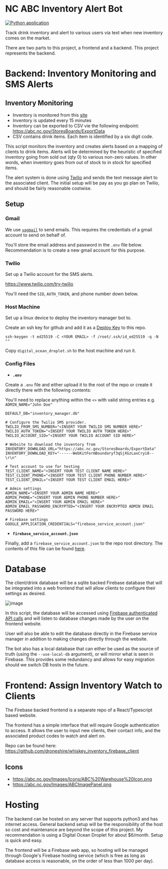 # NC ABC Inventory Alert Bot
[![Python application](https://github.com/droneshire/whiskey_inventory_alert_upwork/actions/workflows/python-app.yml/badge.svg)](https://github.com/droneshire/whiskey_inventory_alert_upwork/actions/workflows/python-app.yml)

Track drink inventory and alert to various users via text when new inventory comes on the market.

There are two parts to this project, a frontend and a backend. This project represents the backend.

# Backend: Inventory Monitoring and SMS Alerts

## Inventory Monitoring
- Inventory is monitored from this [site](https://abc.nc.gov/StoresBoards/Stocks)
- Inventory is updated every 15 minutes
- Inventory can be exported to CSV vie the following endpoint: https://abc.nc.gov/StoresBoards/ExportData
- CSV contains drink items. Each item is identified by a six digit code.

This script monitors the inventory and creates alerts based on a mapping of clients to drink items. Alerts will be determined by the heuristic of specified inventory going from sold out (qty 0) to various non-zero values. In other words, when inventory goes from out of stock to in stock for specified items.

The alert system is done using [Twilio](https://www.twilio.com/en-us/pricing) and sends the text message alert to the associated client. The initial setup will be pay as you go plan on Twilio, and should be fairly reasonable costwise.

## Setup

### Gmail

We use [`yagmail`](https://mailtrap.io/blog/yagmail-tutorial/) to send emails. This requires the credentials of a gmail account to send on behalf of. 

You'll store the email address and password in the `.env` file below. Recommendation is to create a new gmail account for this purpose.

### Twilio
Set up a Twilio account for the SMS alerts. 

https://www.twilio.com/try-twilio

You'll need the `SID`, `AUTH_TOKEN`, and phone number down below.

### Host Machine
Set up a linux device to deploy the inventory manager bot to.

Create an ssh key for github and add it as a [Deploy Key](https://github.com/droneshire/whiskey_inventory_alert_upwork/settings/keys) to this repo.
```
ssh-keygen -t ed25519 -C <YOUR EMAIL> -f /root/.ssh/id_ed25519 -q -N ""
```
Copy `digital_ocean_droplet.sh` to the host machine and run it.

### Config Files

- **`.env`**

Create a `.env` file and either upload it to the root of the repo or create it directly there with the following contents:

You'll need to replace anything within the `<>` with valid string entries e.g. `ADMIN_NAME="John Doe"`

```
DEFAULT_DB="inventory_manager.db"

# Configure the Twilio SMS provider.
TWILIO_FROM_SMS_NUMBER="<INSERT YOUR TWILIO SMS NUMBER HERE>"
TWILIO_AUTH_TOKEN="<INSERT YOUR TWILIO AUTH TOKEN HERE>"
TWILIO_ACCOUNT_SID="<INSERT YOUR TWILIO ACCOUNT SID HERE>"

# Website to download the inventory from
INVENTORY_DOWNLOAD_URL="https://abc.nc.gov/StoresBoards/ExportData"
INVENTORY_DOWNLOAD_KEY="------WebKitFormBoundaryf3qSjXGzLaxCryi8--\r\n"

# Test account to use for testing
TEST_CLIENT_NAME="<INSERT YOUR TEST CLIENT NAME HERE>"
TEST_CLIENT_PHONE="<INSERT YOUR TEST CLIENT PHONE NUMBER HERE>"
TEST_CLIENT_EMAIL="<INSERT YOUR TEST CLIENT EMAIL HERE>"

# Admin settings
ADMIN_NAME="<INSERT YOUR ADMIN NAME HERE>"
ADMIN_PHONE="<INSERT YOUR ADMIN PHONE NUMBER HERE>"
ADMIN_EMAIL="<INSERT YOUR ADMIN EMAIL HERE>"
ADMIN_EMAIL_PASSWORD_ENCRYPTED="<INSERT YOUR ENCRYPTED ADMIN EMAIL PASSWORD HERE>"

# Firebase settings
GOOGLE_APPLICATION_CREDENTIALS="firebase_service_account.json"

```

- **`firebase_service_account.json`**

Finally, add a `firebase_service_account.json` to the repo root directory. The contents of this file can be found [here](https://console.firebase.google.com/u/0/project/inventory-860f0/settings/serviceaccounts/adminsdk).

# Database
The client/drink database will be a sqlite backed Firebase database that will be integrated into a web frontend that will allow clients to configure their settings as desired.

![image](https://user-images.githubusercontent.com/2355438/233558659-06ae0128-f788-4f0f-a594-2b26f459d32e.png)

In this script, the database will be accessed using [Firebase authenticated API calls](https://firebase.google.com/docs/auth/web/start) and will listen to database changes made by the user on the frontend website.

User will also be able to edit the database directly in the Firebase service manager in addition to making changes directly through the website.

The bot also has a local database that can either be used as the source of truth (using the `--use-local-db` argument), or will mirror what is seen in Firebase. This provides some redundancy and allows for easy migration should we switch DB hosts in the future.

# Frontend: Assign Inventory Watch to Clients
The Firebase backed frontend is a separate repo of a React/Typescript based website. 

The frontend has a simple interface that will require Google authentication to access. It allows the user to input new clients, their contact info, and the associated product codes to watch and alert on.

Repo can be found here: https://github.com/droneshire/whiskey_inventory_firebase_client

## Icons
- https://abc.nc.gov/Images/Icons/ABC%20Warehouse%20Icon.png
- https://abc.nc.gov/Images/ABCImagePanel.png

# Hosting

The backend can be hosted on any server that supports python3 and has internet access. General backend setup will be the responsibility of the host so cost and maintenance are beyond the scope of this project. My recommendation is using a Digital Ocean Droplet for about $6/month. Setup is quick and easy.

The frontend will be a Firebase web app, so hosting will be managed through Google's Firebase hosting service (which is free as long as database access is reasonable, on the order of less than 1000 per day).
